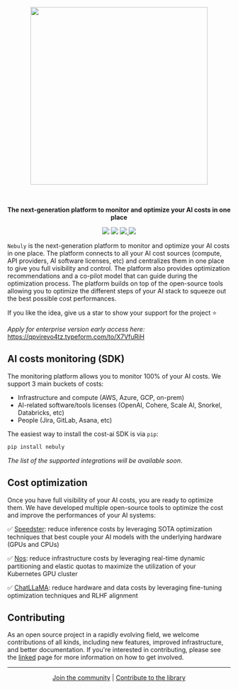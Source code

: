 <p align="center">
<br><br><br>
<a https://docs.nebuly.com/welcome/quick-start"><img src="https://user-images.githubusercontent.com/42771598/235086376-5d859429-fd33-4019-a2a5-5a835e19d7cb.svg" width="400px"></a>
<br><br><br>
</p>

<p align="center">
<b>The next-generation platform to monitor and optimize your AI costs in one place</b>
</p>

<p align=center>
<a href="https://pypi.org/project/nebullvm/"><img src="https://badge.fury.io/py/nebullvm.svg"></a>
<a href="https://pypistats.org/packages/nebullvm"><img src="https://pepy.tech/badge/nebullvm"></a>
<a href="https://discord.gg/77d5kGSa8e"><img src="https://img.shields.io/badge/Discord-1.1k-blueviolet?logo=discord&amp;logoColor=white&style=round">
<a href="https://twitter.com/nebuly_ai"><img src="https://img.shields.io/twitter/url.svg?label=Follow%20%40nebuly_ai&style=social&url=https%3A%2F%2Ftwitter.com-nebuly_ai"></a>


</a>

`Nebuly` is the next-generation platform to monitor and optimize your AI costs in one place. The platform connects to all your AI cost sources (compute, API providers, AI software licenses, etc) and centralizes them in one place to give you full visibility and control. The platform also provides optimization recommendations and a co-pilot model that can guide during the optimization process. The platform builds on top of the open-source tools allowing you to optimize the different steps of your AI stack to squeeze out the best possible cost performances.

If you like the idea, give us a star to show your support for the project ⭐

*Apply for enterprise version early access here:* https://qpvirevo4tz.typeform.com/to/X7VfuRiH

## **AI costs monitoring (SDK)**

The monitoring platform allows you to monitor 100% of your AI costs. We support 3 main buckets of costs: 

- Infrastructure and compute (AWS, Azure, GCP, on-prem)
- AI-related software/tools licenses (OpenAI, Cohere, Scale AI, Snorkel, Databricks, etc)
- People (Jira, GitLab, Asana, etc)

The easiest way to install the cost-ai SDK is via `pip`:

```python
pip install nebuly
```
*The list of the supported integrations will be available soon*.

## **Cost optimization**

Once you have full visibility of your AI costs, you are ready to optimize them. We have developed multiple open-source tools to optimize the cost and improve the performances of your AI systems: 

✅ [Speedster](https://github.com/nebuly-ai/nebullvm/blob/main/apps/accelerate/speedster): reduce inference costs by leveraging SOTA optimization techniques that best couple your AI models with the underlying hardware (GPUs and CPUs)

✅ [Nos](https://github.com/nebuly-ai/nos): reduce infrastructure costs by leveraging real-time dynamic partitioning and elastic quotas to maximize the utilization of your Kubernetes GPU cluster

✅ [ChatLLaMA](https://github.com/nebuly-ai/nebullvm/tree/main/apps/accelerate/chatllama): reduce hardware and data costs by leveraging fine-tuning optimization techniques and RLHF alignment

## Contributing
As an open source project in a rapidly evolving field, we welcome contributions of all kinds, including new features, improved infrastructure, and better documentation. If you're interested in contributing, please see the [linked](https://docs.nebuly.com/contributions) page for more information on how to get involved.

---

<p align="center">
  <a href="https://discord.gg/RbeQMu886J">Join the community</a> |
  <a href="https://docs.nebuly.com/contributions/">Contribute to the library</a>
</p>
